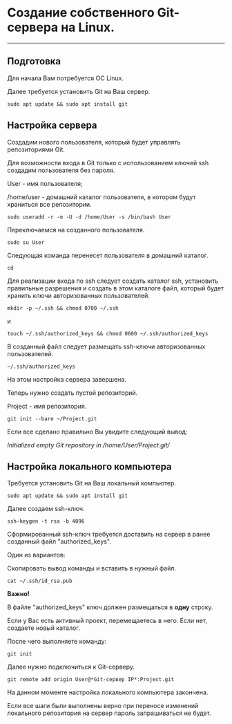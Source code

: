 # Создание собственного Git-сервера на Linux.
***
## Подготовка
Для начала Вам потребуется ОС Linux. 

Далее требуется установить Git на Ваш сервер.

    sudo apt update && sudo apt install git

## Настройка сервера
Создадим нового пользователя, который будет управлять репозиториями Git.

Для возможности входа в Git только с использованием ключей ssh создадим пользователя без пароля.

User - имя пользователя;

/home/user - домашний каталог пользователя, в котором будут храниться все репозитории.

    sudo useradd -r -m -U -d /home/User -s /bin/bash User

Переключаемся на созданного пользователя.

    sudo su User

Следующая команда перенесет пользователя в домашний каталог.

    cd

Для реализации входа по ssh следует создать каталог ssh, 
установить правильные разрешения и создать в этом каталоге файл, который будет хранить ключи авторизованных пользователей.

    mkdir -p ~/.ssh && chmod 0700 ~/.ssh
    
и
    
    touch ~/.ssh/authorized_keys && chmod 0600 ~/.ssh/authorized_keys

В созданный файл следует размещать ssh-ключи авторизованных пользователей.

    ~/.ssh/authorized_keys

На этом настройка сервера завершена.

Теперь нужно создать пустой репозиторий.

Project - имя репозитория.

    git init --bare ~/Project.git

Если все сделано правильно Вы увидите следующий вывод:

*Initialized empty Git repository in /home/User/Project.git/*

## Настройка локального компьютера
Требуется установить Git на Ваш локальный компьютер.

    sudo apt update && sudo apt install git

Далее создаем ssh-ключ.

    ssh-keygen -t rsa -b 4096

Сформированный ssh-ключ требуется доставить на сервер в ранее созданный файл "authorized_keys".

Один из вариантов:

Скопировать вывод команды и вставить в нужный файл.

    cat ~/.ssh/id_rsa.pub

**Важно!**

В файле "authorized_keys" ключ должен размещаться в **одну** строку.

Если у Вас есть активный проект, перемещаетесь в него. Если нет, создаете новый каталог.

После чего выполняете команду:

    git init

Далее нужно подключиться к Git-серверу.

    git remote add origin User@*Git-сервер IP*:Project.git

На данном моменте настройка локального компьютера закончена.

Если все шаги были выполнены верно при переносе изменений локального репозитория на сервер пароль запрашиваться не будет.











